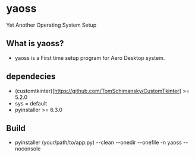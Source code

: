 # yaoss
Yet Another Operating System Setup

## What is yaoss?
- yaoss is a First time setup program for Aero Desktop system.

## dependecies
- (customtkinter)[https://github.com/TomSchimansky/CustomTkinter] >= 5.2.0
- sys = default
- pyinstaller >= 6.3.0

## Build
- pyinstaller (your/path/to/app.py) --clean --onedir --onefile -n yaoss --noconsole 
